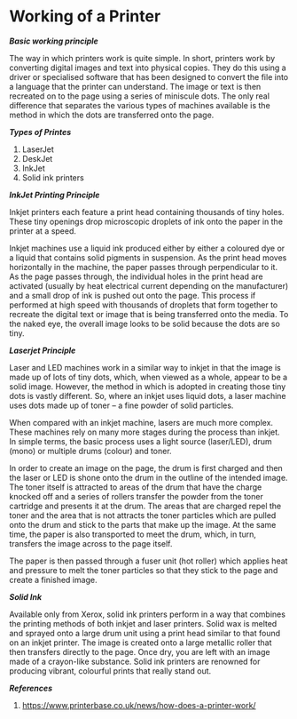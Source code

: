 # Working of a Printer
***Basic working principle***

The way in which printers work is quite simple. In short, printers work by converting digital images and text into physical copies. They do this using a driver or specialised software that has been designed to convert the file into a language that the printer can understand. The image or text is then recreated on to the page using a series of miniscule dots. The only real difference that separates the various types of machines available is the method in which the dots are transferred onto the page.

***Types of Printes***
1. LaserJet
2. DeskJet
3. InkJet
4. Solid ink printers

***InkJet Printing Principle***

Inkjet printers each feature a print head containing thousands of tiny holes. These tiny openings drop microscopic droplets of ink onto the paper in the printer at a speed.

Inkjet machines use a liquid ink produced either by either a coloured dye or a liquid that contains solid pigments in suspension. As the print head moves horizontally in the machine, the paper passes through perpendicular to it. As the page passes through, the individual holes in the print head are activated (usually by heat electrical current depending on the manufacturer) and a small drop of ink is pushed out onto the page.  This process if performed at high speed with thousands of droplets that form together to recreate the digital text or image that is being transferred onto the media. To the naked eye, the overall image looks to be solid because the dots are so tiny.

***Laserjet Principle***

Laser and LED machines work in a similar way to inkjet in that the image is made up of lots of tiny dots, which, when viewed as a whole, appear to be a solid image. However, the method in which is adopted in creating those tiny dots is vastly different. So, where an inkjet uses liquid dots, a laser machine uses dots made up of toner – a fine powder of solid particles.

When compared with an inkjet machine, lasers are much more complex. These machines rely on many more stages during the process than inkjet. In simple terms, the basic process uses a light source (laser/LED), drum (mono) or multiple drums (colour) and toner.

In order to create an image on the page, the drum is first charged and then the laser or LED is shone onto the drum in the outline of the intended image. The toner itself is attracted to areas of the drum that have the charge knocked off and a series of rollers transfer the powder from the toner cartridge and presents it at the drum. The areas that are charged repel the toner and the area that is not attracts the toner particles which are pulled onto the drum and stick to the parts that make up the image. At the same time, the paper is also transported to meet the drum, which, in turn, transfers the image across to the page itself.

The paper is then passed through a fuser unit (hot roller) which applies heat and pressure to melt the toner particles so that they stick to the page and create a finished image.

***Solid Ink***

Available only from Xerox, solid ink printers perform in a way that combines the printing methods of both inkjet and laser printers. Solid wax is melted and sprayed onto a large drum unit using a print head similar to that found on an inkjet printer. The image is created onto a large metallic roller that then transfers directly to the page. Once dry, you are left with an image made of a crayon-like substance. Solid ink printers are renowned for producing vibrant, colourful prints that really stand out.


***References***
1. https://www.printerbase.co.uk/news/how-does-a-printer-work/
